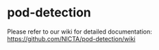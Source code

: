 pod-detection
=============
Please refer to our wiki for detailed documentation: https://github.com/NICTA/pod-detection/wiki

